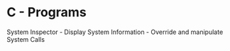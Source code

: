 # C - Programs
System Inspector - Display System Information - Override and manipulate System Calls

